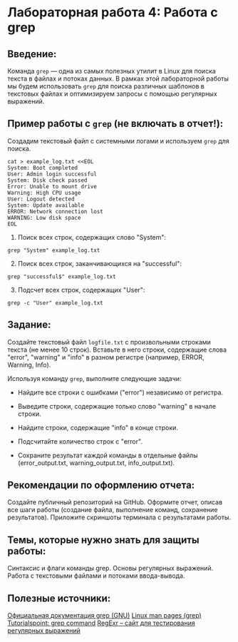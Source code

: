 # Лабораторная работа 4: Работа с grep

## Введение:

Команда `grep` — одна из самых полезных утилит в Linux для поиска текста в файлах и потоках данных. В рамках этой лабораторной работы мы будем использовать `grep` для поиска различных шаблонов в текстовых файлах и оптимизируем запросы с помощью регулярных выражений.

## Пример работы с `grep` **(не включать в отчет!)**:

Создадим текстовый файл с системными логами и используем `grep` для поиска.
```
cat > example_log.txt <<EOL
System: Boot completed
User: Admin login successful
System: Disk check passed
Error: Unable to mount drive
Warning: High CPU usage
User: Logout detected
System: Update available
ERROR: Network connection lost
WARNING: Low disk space
EOL
```

1. Поиск всех строк, содержащих слово "System":
```
grep "System" example_log.txt
```

2. Поиск всех строк, заканчивающихся на "successful":
```
grep "successful$" example_log.txt
```

3. Подсчет всех строк, содержащих "User":
```
grep -c "User" example_log.txt
```

## Задание:

Создайте текстовый файл `logfile.txt` с произвольными строками текста (не менее 10 строк). Вставьте в него строки, содержащие слова "error", "warning" и "info" в разном регистре (например, ERROR, Warning, Info).

Используя команду `grep`, выполните следующие задачи:

- Найдите все строки с ошибками ("error") независимо от регистра.

- Выведите строки, содержащие только слово "warning" в начале строки.

- Найдите строки, содержащие "info" в конце строки.

- Подсчитайте количество строк с "error".

- Сохраните результат каждой команды в отдельные файлы (error_output.txt, warning_output.txt, info_output.txt).

## Рекомендации по оформлению отчета:

Создайте публичный репозиторий на GitHub.
Оформите отчет, описав все шаги работы (создание файла, выполнение команд, сохранение результатов).
Приложите скриншоты терминала с результатами работы.

## Темы, которые нужно знать для защиты работы:

Синтаксис и флаги команды grep.
Основы регулярных выражений.
Работа с текстовыми файлами и потоками ввода-вывода.

## Полезные источники:

[Официальная документация grep (GNU)]([url](https://www.gnu.org/software/grep/manual/))
[Linux man pages (grep)]([url](https://man7.org/linux/man-pages/man1/grep.1.html))
[Tutorialspoint: grep command]([url](https://www.tutorialspoint.com/unix_commands/grep.htm))
[RegExr – сайт для тестирования регулярных выражений]([url](https://regexr.com/))
